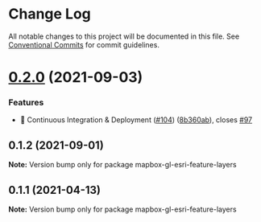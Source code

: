 # Change Log

All notable changes to this project will be documented in this file.
See [Conventional Commits](https://conventionalcommits.org) for commit guidelines.

# [0.2.0](https://github.com/seasketch/next/compare/mapbox-gl-esri-feature-layers@0.1.1...mapbox-gl-esri-feature-layers@0.2.0) (2021-09-03)


### Features

* 👷 Continuous Integration & Deployment ([#104](https://github.com/seasketch/next/issues/104)) ([8b360ab](https://github.com/seasketch/next/commit/8b360ab6cac0fe9f4dc9a1a6336a4077e2ae8622)), closes [#97](https://github.com/seasketch/next/issues/97)





## 0.1.2 (2021-09-01)

**Note:** Version bump only for package mapbox-gl-esri-feature-layers





## 0.1.1 (2021-04-13)

**Note:** Version bump only for package mapbox-gl-esri-feature-layers
